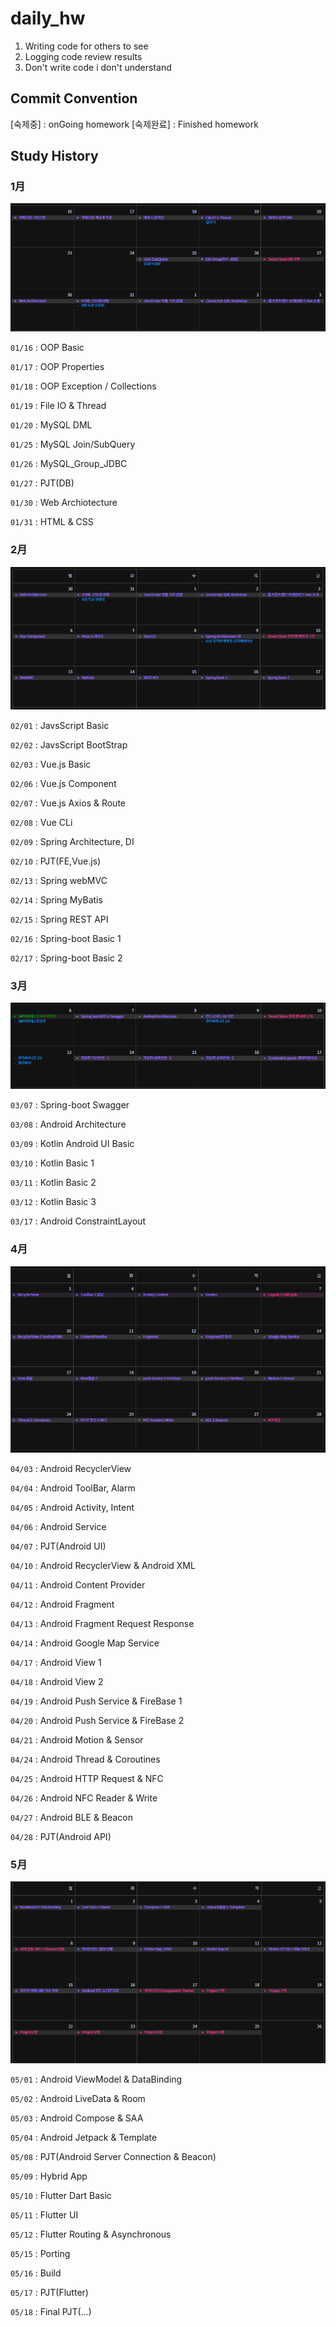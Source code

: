 # daily_hw

1. Writing code for others to see
2. Logging code review results
3. Don't write code i don't understand

## Commit Convention
[숙제중] : onGoing homework
[숙제완료] : Finished homework

## Study History

### 1月

![image.png](./image.png)

`01/16` : OOP Basic

`01/17` : OOP Properties

`01/18` : OOP Exception / Collections

`01/19` : File IO & Thread

`01/20` : MySQL DML

`01/25` : MySQL Join/SubQuery

`01/26` : MySQL_Group_JDBC

`01/27` : PJT(DB)

`01/30` : Web Archiotecture

`01/31` : HTML & CSS

### 2月

![image-1.png](./image-1.png)

`02/01` : JavsScript Basic

`02/02` : JavsScript BootStrap

`02/03` : Vue.js Basic

`02/06` : Vue.js Component

`02/07` : Vue.js Axios & Route

`02/08` : Vue CLi

`02/09` : Spring Architecture, DI

`02/10` : PJT(FE,Vue.js)

`02/13` : Spring webMVC

`02/14` : Spring MyBatis

`02/15` : Spring REST API

`02/16` : Spring-boot Basic 1

`02/17` : Spring-boot Basic 2

### 3月

![image-2.png](./image-2.png)

`03/07` : Spring-boot Swagger

`03/08` : Android Architecture

`03/09` : Kotlin Android UI Basic

`03/10` : Kotlin Basic 1

`03/11` : Kotlin Basic 2

`03/12` : Kotlin Basic 3

`03/17` : Android ConstraintLayout

### 4月

![image-3.png](./image-3.png)

`04/03` : Android RecyclerView

`04/04` : Android ToolBar, Alarm

`04/05` : Android Activity, Intent

`04/06` : Android Service

`04/07` : PJT(Android UI)

`04/10` : Android RecyclerView & Android XML

`04/11` : Android Content Provider

`04/12` : Android Fragment

`04/13` : Android Fragment Request Response

`04/14` : Android Google Map Service

`04/17` : Android View 1

`04/18` : Android View 2

`04/19` : Android Push Service & FireBase 1

`04/20` : Android Push Service & FireBase 2

`04/21` : Android Motion & Sensor

`04/24` : Android Thread & Coroutines

`04/25` : Android HTTP Request & NFC

`04/26` : Android NFC Reader & Write

`04/27` : Android BLE & Beacon

`04/28` : PJT(Android API)


### 5月

![image-4.png](./image-4.png)

`05/01` : Android ViewModel & DataBinding

`05/02` : Android LiveData & Room

`05/03` : Android Compose & SAA

`05/04` : Android Jetpack & Template

`05/08` : PJT(Android Server Connection & Beacon)

`05/09` : Hybrid App

`05/10` : Flutter Dart Basic

`05/11` : Flutter UI

`05/12` : Flutter Routing & Asynchronous

`05/15` : Porting

`05/16` : Build

`05/17` : PJT(Flutter)

`05/18` : Final PJT(...)

